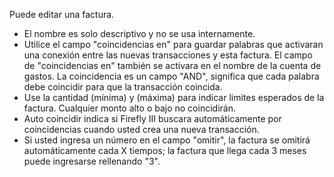 Puede editar una factura.

* El nombre es solo descriptivo y no se usa internamente.
* Utilice el campo "coincidencias en" para guardar palabras que activaran una conexión entre las nuevas transacciones y esta factura. El campo de "coincidencias en" también se activara en el nombre de la cuenta de gastos. La coincidencia es un campo "AND", significa que cada palabra debe coincidir para que la transacción coincida.
* Use la cantidad (mínima) y (máxima) para indicar limites esperados de la factura. Cualquier monto alto o bajo no coincidirán.
* Auto coincidir indica si Firefly III buscara automáticamente por coincidencias cuando usted crea una nueva transacción.
* Si usted ingresa un número en el campo "omitir", la factura se omitirá automáticamente cada X tiempos; la factura que llega cada 3 meses puede ingresarse rellenando "3".